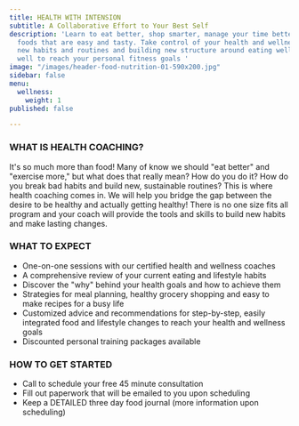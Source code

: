 ```yaml
---
title: HEALTH WITH INTENSION
subtitle: A Collaborative Effort to Your Best Self
description: 'Learn to eat better, shop smarter, manage your time better, prepare
  foods that are easy and tasty. Take control of your health and wellness by learning
  new habits and routines and building new structure around eating well and feeling
  well to reach your personal fitness goals '
image: "/images/header-food-nutrition-01-590x200.jpg"
sidebar: false
menu:
  wellness:
    weight: 1
published: false

---
```

### **WHAT IS HEALTH COACHING?**

It's so much more than food!  Many of know we should "eat better" and "exercise more," but what does that really mean?  How do you do it? How do you break bad habits and build new, sustainable routines?  This is where health coaching comes in.  We will help you bridge the gap between the desire to be healthy and actually getting healthy!  There is no one size fits all program and your coach will provide the tools and skills to build new habits and make lasting changes.

### **WHAT TO EXPECT**

* One-on-one sessions with our certified health and wellness coaches
* A comprehensive review of your current eating and lifestyle habits
* Discover the "why" behind your health goals and how to achieve them
* Strategies for meal planning, healthy grocery shopping and easy to make recipes for a busy life
* Customized advice and recommendations for step-by-step, easily integrated food and lifestyle changes to reach your health and wellness goals
* Discounted personal training packages available

### **HOW TO GET STARTED**

* Call to schedule your free 45 minute consultation
* Fill out paperwork that will be emailed to you upon scheduling
* Keep a DETAILED three day food journal (more information upon scheduling)